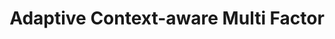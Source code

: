 ---
sitemap: false

image: "/media/landings/custom-mfa/custom-mfa.png"
imagePosition: "right"
budicon: 329
color: "#2F383D"
title: "Adaptive Context-aware Multi Factor"
content: "Adaptative Context-aware MFA allows you to enforce additional layers of authentication based on different conditions such as: geographic location, time of day/week, type of network, custom domains or certain IPs."
---